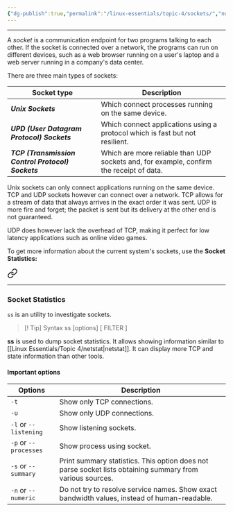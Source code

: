 ```yaml
---
{"dg-publish":true,"permalink":"/linux-essentials/topic-4/sockets/","noteIcon":"1"}
---
```


---
A _socket_ is a communication endpoint for two programs talking to each other. If the socket is connected over a network, the programs can run on different devices, such as a web browser running on a user's laptop and a web server running in a company's data center. 

There are three main types of sockets:

| Socket type                                       | Description                                                                             |
| ------------------------------------------------- | --------------------------------------------------------------------------------------- |
| ___Unix Sockets___                                | Which connect processes running on the same device.                                     |
| ___UPD (User Datagram Protocol) Sockets___        | Which connect applications using a protocol which is fast but not resilient.            |
| ___TCP (Transmission Control Protocol) Sockets___ | Which are more reliable than UDP sockets and, for example, confirm the receipt of data. |
Unix sockets can only connect applications running on the same device. TCP and UDP sockets however can connect over a network. TCP allows for a stream of data that always arrives in the exact order it was sent. UDP is more fire and forget; the packet is sent but its delivery at the other end is not guaranteed.

UDP does however lack the overhead of TCP, making it perfect for low latency applications such as online video games.

To get more information about the current system's sockets, use the **Socket Statistics:**


<div class="transclusion internal-embed is-loaded"><a class="markdown-embed-link" href="/linux-essentials/topic-4/ss/" aria-label="Open link"><svg xmlns="http://www.w3.org/2000/svg" width="24" height="24" viewBox="0 0 24 24" fill="none" stroke="currentColor" stroke-width="2" stroke-linecap="round" stroke-linejoin="round" class="svg-icon lucide-link"><path d="M10 13a5 5 0 0 0 7.54.54l3-3a5 5 0 0 0-7.07-7.07l-1.72 1.71"></path><path d="M14 11a5 5 0 0 0-7.54-.54l-3 3a5 5 0 0 0 7.07 7.07l1.71-1.71"></path></svg></a><div class="markdown-embed">




---
### Socket Statistics
`ss` is an utility to investigate sockets.

> [! Tip] Syntax
	 ss [options] [ FILTER ]

 **ss** is used to dump socket statistics. It allows showing information similar to [[Linux Essentials/Topic 4/netstat\|netstat]].  It can display more TCP and state information than other tools.

#### Important options

| Options               | Description                                                                                               |
| --------------------- | --------------------------------------------------------------------------------------------------------- |
| `-t`                  | Show only TCP connections.                                                                                |
| `-u`                  | Show only UDP connections.                                                                                |
| `-l` or `--listening` | Show listening sockets.                                                                                   |
| `-p` or `--processes` | Show process using socket.                                                                                |
| `-s` or `--summary`   | Print summary statistics. This option does not parse socket lists obtaining summary from various sources. |
| `-n` or `--numeric`   | Do not try to resolve service names. Show exact bandwidth values, instead of human-readable.              |


</div></div>
